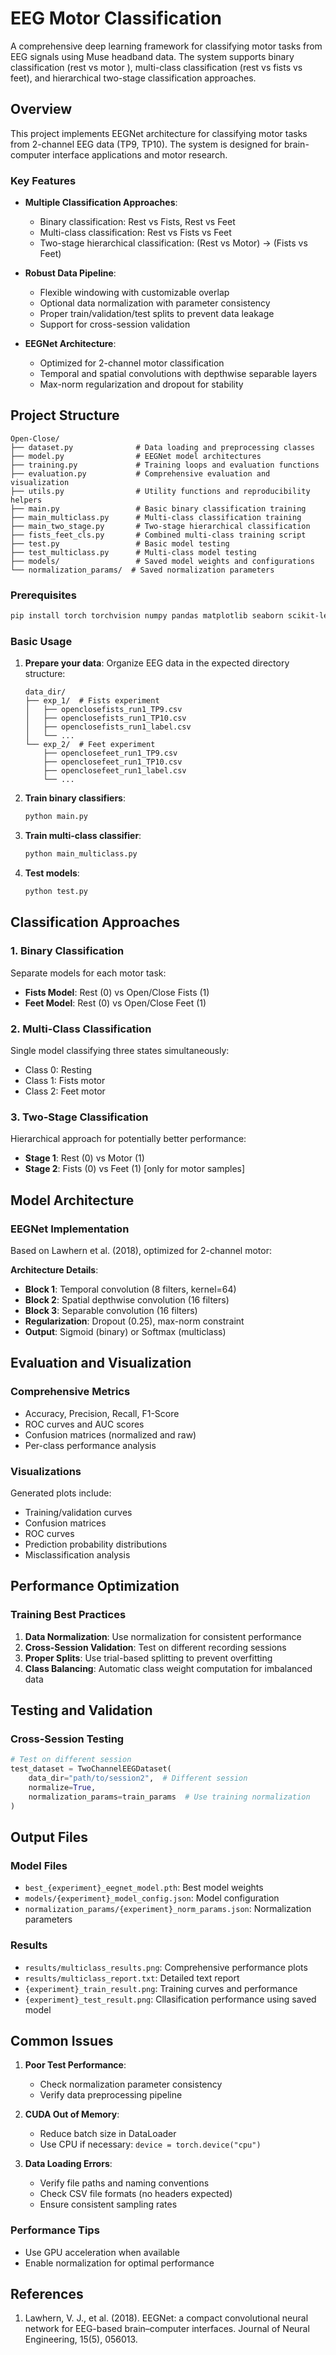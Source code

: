 # EEG Motor Classification

A comprehensive deep learning framework for classifying motor tasks from EEG signals using Muse headband data. The system supports binary classification (rest vs motor ), multi-class classification (rest vs fists vs feet), and hierarchical two-stage classification approaches.

## Overview

This project implements EEGNet architecture for classifying motor tasks from 2-channel EEG data (TP9, TP10). The system is designed for brain-computer interface applications and motor research.

### Key Features

- **Multiple Classification Approaches**:
  - Binary classification: Rest vs Fists, Rest vs Feet
  - Multi-class classification: Rest vs Fists vs Feet
  - Two-stage hierarchical classification: (Rest vs Motor) → (Fists vs Feet)

- **Robust Data Pipeline**:
  - Flexible windowing with customizable overlap
  - Optional data normalization with parameter consistency
  - Proper train/validation/test splits to prevent data leakage
  - Support for cross-session validation

- **EEGNet Architecture**:
  - Optimized for 2-channel motor classification
  - Temporal and spatial convolutions with depthwise separable layers
  - Max-norm regularization and dropout for stability

## Project Structure

```
Open-Close/
├── dataset.py              # Data loading and preprocessing classes
├── model.py                # EEGNet model architectures
├── training.py             # Training loops and evaluation functions
├── evaluation.py           # Comprehensive evaluation and visualization
├── utils.py                # Utility functions and reproducibility helpers
├── main.py                 # Basic binary classification training
├── main_multiclass.py      # Multi-class classification training
├── main_two_stage.py       # Two-stage hierarchical classification
├── fists_feet_cls.py       # Combined multi-class training script
├── test.py                 # Basic model testing
├── test_multiclass.py      # Multi-class model testing
├── models/                 # Saved model weights and configurations
└── normalization_params/  # Saved normalization parameters
```


### Prerequisites

```bash
pip install torch torchvision numpy pandas matplotlib seaborn scikit-learn
```

### Basic Usage

1. **Prepare your data**: Organize EEG data in the expected directory structure:
   ```
   data_dir/
   ├── exp_1/  # Fists experiment
   │   ├── openclosefists_run1_TP9.csv
   │   ├── openclosefists_run1_TP10.csv
   │   ├── openclosefists_run1_label.csv
   │   └── ...
   └── exp_2/  # Feet experiment
       ├── openclosefeet_run1_TP9.csv
       ├── openclosefeet_run1_TP10.csv
       ├── openclosefeet_run1_label.csv
       └── ...
   ```

2. **Train binary classifiers**:
   ```bash
   python main.py
   ```

3. **Train multi-class classifier**:
   ```bash
   python main_multiclass.py
   ```

4. **Test models**:
   ```bash
   python test.py
   ```

## Classification Approaches

### 1. Binary Classification
Separate models for each motor task:
- **Fists Model**: Rest (0) vs Open/Close Fists (1)
- **Feet Model**: Rest (0) vs Open/Close Feet (1)


### 2. Multi-Class Classification
Single model classifying three states simultaneously:
- Class 0: Resting
- Class 1: Fists motor
- Class 2: Feet motor


### 3. Two-Stage Classification
Hierarchical approach for potentially better performance:
- **Stage 1**: Rest (0) vs Motor (1)
- **Stage 2**: Fists (0) vs Feet (1) [only for motor samples]

## Model Architecture

### EEGNet Implementation
Based on Lawhern et al. (2018), optimized for 2-channel motor:

**Architecture Details**:
- **Block 1**: Temporal convolution (8 filters, kernel=64)
- **Block 2**: Spatial depthwise convolution (16 filters)
- **Block 3**: Separable convolution (16 filters)
- **Regularization**: Dropout (0.25), max-norm constraint
- **Output**: Sigmoid (binary) or Softmax (multiclass)

## Evaluation and Visualization

### Comprehensive Metrics
- Accuracy, Precision, Recall, F1-Score
- ROC curves and AUC scores
- Confusion matrices (normalized and raw)
- Per-class performance analysis

### Visualizations
Generated plots include:
- Training/validation curves
- Confusion matrices
- ROC curves
- Prediction probability distributions
- Misclassification analysis

## Performance Optimization

### Training Best Practices
1. **Data Normalization**: Use normalization for consistent performance
2. **Cross-Session Validation**: Test on different recording sessions
3. **Proper Splits**: Use trial-based splitting to prevent overfitting
4. **Class Balancing**: Automatic class weight computation for imbalanced data

## Testing and Validation

### Cross-Session Testing
```python
# Test on different session
test_dataset = TwoChannelEEGDataset(
    data_dir="path/to/session2",  # Different session
    normalize=True,
    normalization_params=train_params  # Use training normalization
)
```

## Output Files

### Model Files
- `best_{experiment}_eegnet_model.pth`: Best model weights
- `models/{experiment}_model_config.json`: Model configuration
- `normalization_params/{experiment}_norm_params.json`: Normalization parameters

### Results
- `results/multiclass_results.png`: Comprehensive performance plots
- `results/multiclass_report.txt`: Detailed text report
- `{experiment}_train_result.png`: Training curves and performance
- `{experiment}_test_result.png`: Cllasification performance using saved model


## Common Issues

1. **Poor Test Performance**:
   - Check normalization parameter consistency
   - Verify data preprocessing pipeline

2. **CUDA Out of Memory**:
   - Reduce batch size in DataLoader
   - Use CPU if necessary: `device = torch.device("cpu")`

3. **Data Loading Errors**:
   - Verify file paths and naming conventions
   - Check CSV file formats (no headers expected)
   - Ensure consistent sampling rates

### Performance Tips
- Use GPU acceleration when available
- Enable normalization for optimal performance

## References
1. Lawhern, V. J., et al. (2018). EEGNet: a compact convolutional neural network for EEG-based brain–computer interfaces. Journal of Neural Engineering, 15(5), 056013.

